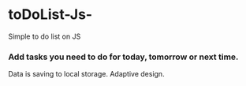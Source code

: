 # toDoList-Js-
Simple to do list on JS
### Add tasks you need to do for today, tomorrow or next time. 
Data is saving to local storage. Adaptive design.
